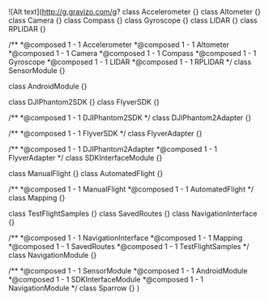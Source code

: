 ![Alt text](http://g.gravizo.com/g?
  class Accelerometer {}
  class Altometer {}
  class Camera {}
  class Compass {}
  class Gyroscope {}
  class LIDAR {}
  class RPLIDAR {}

/**
*@composed 1 - 1 Accelerometer
*@composed 1 - 1 Altometer
*@composed 1 - 1 Camera
*@composed 1 - 1 Compass
*@composed 1 - 1 Gyroscope
*@composed 1 - 1 LIDAR
*@composed 1 - 1 RPLIDAR
*/
  class SensorModule {}




  class AndroidModule {}




  class DJIPhantom2SDK {}
  class FlyverSDK {}

/**
*@composed 1 - 1 DJIPhantom2SDK
*/
  class DJIPhantom2Adapter {}

/**
*@composed 1 - 1 FlyverSDK
*/
  class FlyverAdapter {}

/**
*@composed 1 - 1 DJIPhantom2Adapter
*@composed 1 - 1 FlyverAdapter
*/
  class SDKInterfaceModule {}




  class ManualFlight {}
  class AutomatedFlight {}




/**
*@composed 1 - 1 ManualFlight
*@composed 1 - 1 AutomatedFlight
*/
  class Mapping {}

  class TestFlightSamples {}
  class SavedRoutes {}
  class NavigationInterface {}

/**
*@composed 1 - 1 NavigationInterface
*@composed 1 - 1 Mapping
*@composed 1 - 1 SavedRoutes
*@composed 1 - 1 TestFlightSamples
*/
  class NavigationModule {}




/**
*@composed 1 - 1 SensorModule
*@composed 1 - 1 AndroidModule
*@composed 1 - 1 SDKInterfaceModule
*@composed 1 - 1 NavigationModule
*/
  class Sparrow {}
)